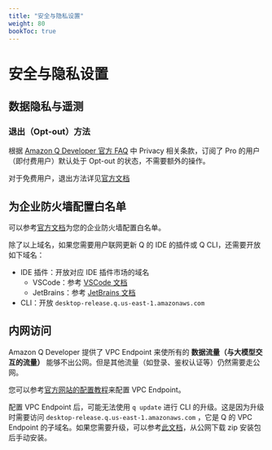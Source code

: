```yaml
---
title: "安全与隐私设置"
weight: 80
bookToc: true
---
```


# **安全与隐私设置**

## **数据隐私与遥测**

### **退出（Opt-out）方法**

根据 [Amazon Q Developer 官方 FAQ](https://aws.amazon.com/q/developer/faqs/) 中 Privacy 相关条款，订阅了 Pro 的用户（即付费用户）默认处于 Opt-out 的状态，不需要额外的操作。

对于免费用户，退出方法详见[官方文档](https://docs.aws.amazon.com/amazonq/latest/qdeveloper-ug/opt-out-IDE.html)

## **为企业防火墙配置白名单**

可以参考[官方文档](https://docs.aws.amazon.com/amazonq/latest/qdeveloper-ug/firewall.html)为您的企业防火墙配置白名单。

除了以上域名，如果您需要用户联网更新 Q 的 IDE 的插件或 Q CLI，还需要开放如下域名：

- IDE 插件：开放对应 IDE 插件市场的域名
  - VSCode：参考 [VSCode 文档](https://code.visualstudio.com/docs/setup/network#_common-hostnames)
  - JetBrains：参考 [JetBrains 文档](https://youtrack.jetbrains.com/articles/SUPPORT-A-288/Whats-the-IP-whitelist-of-IntelliJ-IDE-in-case-of-firewall-policy-or-restricted-network)
- CLI：开放 `desktop-release.q.us-east-1.amazonaws.com`

## **内网访问**

Amazon Q Developer 提供了 VPC Endpoint 来使所有的 **数据流量（与大模型交互的流量）** 能够不出公网。但是其他流量（如登录、鉴权认证等）仍然需要走公网。

您可以参考[官方网站的配置教程](https://docs.aws.amazon.com/amazonq/latest/qdeveloper-ug/vpc-interface-endpoints.html)来配置 VPC Endpoint。

配置 VPC Endpoint 后，可能无法使用 `q update` 进行 CLI 的升级。这是因为升级时需要访问 `desktop-release.q.us-east-1.amazonaws.com` ，它是 Q 的 VPC Endpoint 的子域名。如果您需要升级，可以参考[此文档](https://docs.aws.amazon.com/amazonq/latest/qdeveloper-ug/command-line-installing-ssh-setup-autocomplete.html)，从公网下载 zip 安装包后手动安装。
